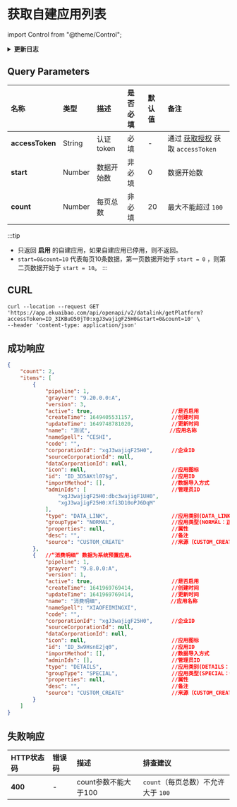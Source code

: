 # 获取自建应用列表

import Control from "@theme/Control";

<Control
method="GET"
url="/api/openapi/v2/datalink/getPlatform"
/>

<details>
  <summary><b>更新日志</b></summary>
  <div>

[**1.7.0**](/docs/open-api/notice/update-log#170) -> 🆕 新增了本接口。<br/>

  </div>
</details>

## Query Parameters

| 名称 | 类型 | 描述 | 是否必填 | 默认值 | 备注 |
| :--- | :--- | :--- | :--- |:--- | :--- |
| **accessToken** | String | 认证token  | 必填   | - | 通过 [获取授权](/docs/open-api/getting-started/auth) 获取 `accessToken` |
| **start**       | Number | 数据开始数  | 非必填  | 0 | 数据开始数 |
| **count**       | Number | 每页总数    | 非必填 | 20 | 最大不能超过 `100` |

:::tip
- 只返回 **启用** 的自建应用，如果自建应用已停用，则不返回。
- `start=0&count=10` 代表每页10条数据，第一页数据开始于 `start = 0` ，则第二页数据开始于 `start = 10`。
:::

## CURL
```shell
curl --location --request GET 'https://app.ekuaibao.com/api/openapi/v2/datalink/getPlatform?accessToken=ID_3IKBuO50jT0:xgJ3wajigF25H0&start=0&count=10' \
--header 'content-type: application/json'
```

## 成功响应
```json
{
    "count": 2,
    "items": [
        {
            "pipeline": 1,
            "grayver": "9.20.0.0:A",
            "version": 3,
            "active": true,                         //是否启用
            "createTime": 1649405531157,            //创建时间
            "updateTime": 1649748781020,            //更新时间
            "name": "测试",                         //应用名称
            "nameSpell": "CESHI",
            "code": "",
            "corporationId": "xgJ3wajigF25H0",      //企业ID
            "sourceCorporationId": null,
            "dataCorporationId": null,
            "icon": null,                           //应用图标
            "id": "ID_3D5AKtl07$g",                 //应用ID
            "importMethod": [],                     //数据导入方式
            "adminIds": [                           //管理员ID
                "xgJ3wajigF25H0:dbc3wajigF1UH0",
                "xgJ3wajigF25H0:Xfi3D10oPJ6DqM"
            ],
            "type": "DATA_LINK",                    //应用类别(DATA_LINK：业务对象)
            "groupType": "NORMAL",                  //应用类型(NORMAL：正常类型)
            "properties": null,                     //属性
            "desc": "",                             //备注
            "source": "CUSTOM_CREATE"               //来源（CUSTOM_CREATE：用户自建）
        },
        {   //“消费明细” 数据为系统预置应用。
            "pipeline": 1,
            "grayver": "9.8.0.0:A",
            "version": 1,
            "active": true,                         //是否启用
            "createTime": 1641969769414,            //创建时间
            "updateTime": 1641969769414,            //更新时间    
            "name": "消费明细",                      //应用名称
            "nameSpell": "XIAOFEIMINGXI",
            "code": "",
            "corporationId": "xgJ3wajigF25H0",      //企业ID
            "sourceCorporationId": null,
            "dataCorporationId": null,
            "icon": null,                           //应用图标
            "id": "ID_3w9HsnE2jq0",                 //应用ID
            "importMethod": [],                     //数据导入方式
            "adminIds": [],                         //管理员ID
            "type": "DETAILS",                      //应用类别(DETAILS：明细<系统预置类型>)
            "groupType": "SPECIAL",                 //应用类型(SPECIAL：特殊类型)
            "properties": null,                     //属性
            "desc": "",                             //备注
            "source": "CUSTOM_CREATE"               //来源（CUSTOM_CREATE：用户自建）
        }
    ]
}
```

## 失败响应

| HTTP状态码 | 错误码 | 描述 | 排查建议 |
| :--- | :--- | :--- | :--- |
| **400** | - | count参数不能大于100 | `count`（每页总数）不允许大于 `100`  | 



